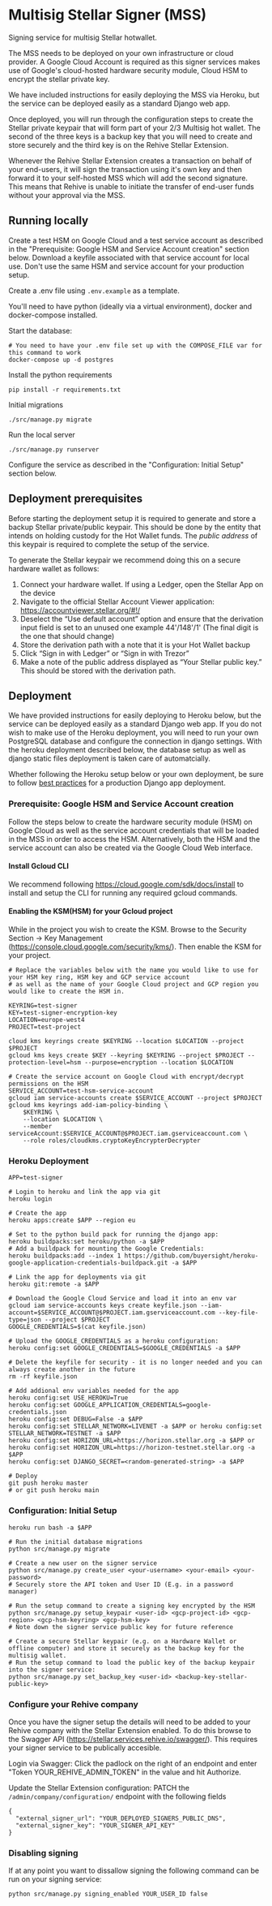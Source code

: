 # Multisig Stellar Signer (MSS)

Signing service for multisig Stellar hotwallet.

The MSS needs to be deployed on your own infrastructure or cloud provider. A Google Cloud Account is required as this signer services makes use of Google's cloud-hosted hardware security module, Cloud HSM to encrypt the stellar private key.

We have included instructions for easily deploying the MSS via Heroku, but the service can be deployed easily as a standard Django web app.

Once deployed, you will run through the configuration steps to create the Stellar private keypair that will form part of your 2/3 Multisig hot wallet. The second of the three keys is a backup key that you will need to create and store securely and the third key is on the Rehive Stellar Extension.

Whenever the Rehive Stellar Extension creates a transaction on behalf of your end-users, it will sign the transaction using it's own key and then forward it to your self-hosted MSS which will add the second signature. This means that Rehive is unable to initiate the transfer of end-user funds without your approval via the MSS.


## Running locally
Create a test HSM on Google Cloud and a test service account as described in the "Prerequisite: Google HSM and Service Account creation" section below. Download a keyfile associated with that service account for local use. Don't use the same HSM and service account for your production setup.

Create a .env file using `.env.example` as a template.

You'll need to have python (ideally via a virtual environment), docker and docker-compose installed.

Start the database:
```
# You need to have your .env file set up with the COMPOSE_FILE var for this command to work
docker-compose up -d postgres
```
Install the python requirements
```
pip install -r requirements.txt
```
Initial migrations
```
./src/manage.py migrate
```
Run the local server
```
./src/manage.py runserver
```
Configure the service as described in the "Configuration: Initial Setup" section below.


## Deployment prerequisites
Before starting the deployment setup it is required to generate and store a backup Stellar private/public keypair. This should be done by the entity that intends on holding custody for the Hot Wallet funds. The *public address* of this keypair is required to complete the setup of the service.

To generate the Stellar keypair we recommend doing this on a secure hardware wallet as follows:

1. Connect your hardware wallet. If using a Ledger, open the Stellar App on the device
2. Navigate to the official Stellar Account Viewer application: https://accountviewer.stellar.org/#!/
3. Deselect the “Use default account” option and ensure that the derivation input field is set to an unused one example 44'/148'/1' (The final digit is the one that should change)
4. Store the derivation path with a note that it is your Hot Wallet backup
4. Click “Sign in with Ledger” or “Sign in with Trezor”
5. Make a note of the public address displayed as “Your Stellar public key.” This should be stored with the derivation path.


## Deployment
We have provided instructions for easily deploying to Heroku below, but the service can be deployed easily as a standard Django web app. If you do not wish to make use of the Heroku deployment, you will need to run your own PostgreSQL database and configure the connection in django settings. With the heroku deployment described below, the database setup as well as django static files deployment is taken care of automatcially.

Whether following the Heroku setup below or your own deployment, be sure to follow [best practices](https://docs.djangoproject.com/en/3.2/howto/deployment/checklist/) for a production Django app deployment.

### Prerequisite: Google HSM and Service Account creation
Follow the steps below to create the hardware security module (HSM) on Google Cloud as well as the service account credentials that will be loaded in the MSS in order to access the HSM. Alternatively, both the HSM and the service account can also be created via the Google Cloud Web interface.

#### Install Gcloud CLI
We recommend following https://cloud.google.com/sdk/docs/install to install and setup the CLI for running any required gcloud commands.

#### Enabling the KSM(HSM) for your Gcloud project
While in the project you wish to create the KSM. Browse to the Security Section -> Key Management (https://console.cloud.google.com/security/kms/). Then enable the KSM for your project.

```
# Replace the variables below with the name you would like to use for your HSM key ring, HSM key and GCP service account
# as well as the name of your Google Cloud project and GCP region you would like to create the HSM in.

KEYRING=test-signer
KEY=test-signer-encryption-key
LOCATION=europe-west4
PROJECT=test-project

cloud kms keyrings create $KEYRING --location $LOCATION --project $PROJECT
gcloud kms keys create $KEY --keyring $KEYRING --project $PROJECT --protection-level=hsm --purpose=encryption --location $LOCATION

# Create the service account on Google Cloud with encrypt/decrypt permissions on the HSM
SERVICE_ACCOUNT=test-hsm-service-account
gcloud iam service-accounts create $SERVICE_ACCOUNT --project $PROJECT
gcloud kms keyrings add-iam-policy-binding \
    $KEYRING \
    --location $LOCATION \
    --member serviceAccount:$SERVICE_ACCOUNT@$PROJECT.iam.gserviceaccount.com \
    --role roles/cloudkms.cryptoKeyEncrypterDecrypter
```

### Heroku Deployment
```
APP=test-signer

# Login to heroku and link the app via git
heroku login

# Create the app
heroku apps:create $APP --region eu

# Set to the python build pack for running the django app:
heroku buildpacks:set heroku/python -a $APP
# Add a buildpack for mounting the Google Credentials:
heroku buildpacks:add --index 1 https://github.com/buyersight/heroku-google-application-credentials-buildpack.git -a $APP

# Link the app for deployments via git
heroku git:remote -a $APP

# Download the Google Cloud Service and load it into an env var
gcloud iam service-accounts keys create keyfile.json --iam-account=$SERVICE_ACCOUNT@$PROJECT.iam.gserviceaccount.com --key-file-type=json --project $PROJECT
GOOGLE_CREDENTIALS=$(cat keyfile.json)

# Upload the GOOGLE_CREDENTIALS as a heroku configuration:
heroku config:set GOOGLE_CREDENTIALS=$GOOGLE_CREDENTIALS -a $APP

# Delete the keyfile for security - it is no longer needed and you can always create another in the future
rm -rf keyfile.json

# Add addional env variables needed for the app
heroku config:set USE_HEROKU=True
heroku config:set GOOGLE_APPLICATION_CREDENTIALS=google-credentials.json
heroku config:set DEBUG=False -a $APP
heroku config:set STELLAR_NETWORK=LIVENET -a $APP or heroku config:set STELLAR_NETWORK=TESTNET -a $APP
heroku config:set HORIZON_URL=https://horizon.stellar.org -a $APP or heroku config:set HORIZON_URL=https://horizon-testnet.stellar.org -a $APP
heroku config:set DJANGO_SECRET=<random-generated-string> -a $APP

# Deploy
git push heroku master
# or git push heroku main
```

### Configuration: Initial Setup
```
heroku run bash -a $APP

# Run the initial database migrations
python src/manage.py migrate

# Create a new user on the signer service
python src/manage.py create_user <your-username> <your-email> <your-password>
# Securely store the API token and User ID (E.g. in a password manager)

# Run the setup command to create a signing key encrypted by the HSM
python src/manage.py setup_keypair <user-id> <gcp-project-id> <gcp-region> <gcp-hsm-keyring> <gcp-hsm-key>
# Note down the signer service public key for future reference

# Create a secure Stellar keypair (e.g. on a Hardware Wallet or offline computer) and store it securely as the backup key for the multisig wallet.
# Run the setup command to load the public key of the backup keypair into the signer service:
python src/manage.py set_backup_key <user-id> <backup-key-stellar-public-key>
```

### Configure your Rehive company
Once you have the signer setup the details will need to be added to your Rehive company with the Stellar Extension enabled. To do this browse to the Swagger API (https://stellar.services.rehive.io/swagger/). This requires your signer service to be publically accesible.

Login via Swagger: Click the padlock on the right of an endpoint and enter "Token YOUR_REHIVE_ADMIN_TOKEN" in the value and hit Authorize.

Update the Stellar Extension configuration: PATCH the `/admin/company/configuration/` endpoint with the following fields
```
{ 
  "external_signer_url": "YOUR_DEPLOYED_SIGNERS_PUBLIC_DNS",
  "external_signer_key": "YOUR_SIGNER_API_KEY"
}
```

### Disabling signing
If at any point you want to dissallow signing the following command can be run on your signing service:
```
python src/manage.py signing_enabled YOUR_USER_ID false 
```


